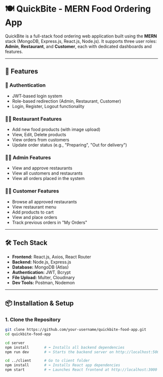 # 🍽️ QuickBite - MERN Food Ordering App

QuickBite is a full-stack food ordering web application built using the **MERN** stack (MongoDB, Express.js, React.js, Node.js). It supports three user roles: **Admin**, **Restaurant**, and **Customer**, each with dedicated dashboards and features.

---

## 🚀 Features

### 🔐 Authentication
- JWT-based login system
- Role-based redirection (Admin, Restaurant, Customer)
- Login, Register, Logout functionality

### 🧑‍🍳 Restaurant Features
- Add new food products (with image upload)
- View, Edit, Delete products
- View orders from customers
- Update order status (e.g., "Preparing", "Out for delivery")

### 🧑‍💼 Admin Features
- View and approve restaurants
- View all customers and restaurants
- View all orders placed in the system

### 👨‍🍽️ Customer Features
- Browse all approved restaurants
- View restaurant menu
- Add products to cart
- View and place orders
- Track previous orders in "My Orders"

---

## 🛠️ Tech Stack

- **Frontend:** React.js, Axios, React Router
- **Backend:** Node.js, Express.js
- **Database:** MongoDB (Atlas)
- **Authentication:** JWT, Bcrypt
- **File Upload:** Multer, Cloudinary
- **Dev Tools:** Postman, Nodemon

---

## 📦 Installation & Setup

### 1. Clone the Repository

```bash
git clone https://github.com/your-username/quickbite-food-app.git
cd quickbite-food-app

cd server
npm install       # ⬅️ Installs all backend dependencies
npm run dev       # ⬅️ Starts the backend server on http://localhost:5000

cd ../client      # Go to client folder
npm install       # ⬅️ Installs React app dependencies
npm start         # ⬅️ Launches React frontend at http://localhost:3000

